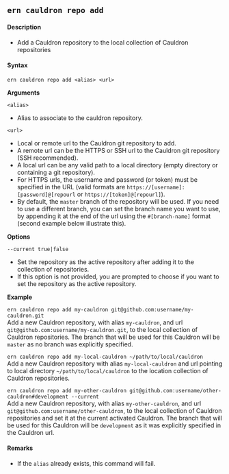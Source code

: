 ## `ern cauldron repo add`

#### Description

- Add a Cauldron repository to the local collection of Cauldron repositories

#### Syntax

`ern cauldron repo add <alias> <url>`

**Arguments**

`<alias>`

- Alias to associate to the cauldron repository.

`<url>`

- Local or remote url to the Cauldron git repository to add.
- A remote url can be the HTTPS or SSH url to the Cauldron git repository (SSH recommended).
- A local url can be any valid path to a local directory (empty directory or containing a git repository).
- For HTTPS urls, the username and password (or token) must be specified in the URL (valid formats are `https://[username]:[password]@[repourl` or `https://[token]@[repourl]`).
- By default, the `master` branch of the repository will be used. If you need to use a different branch, you can set the branch name you want to use, by appending it at the end of the url using the `#[branch-name]` format (second example below illustrate this).

**Options**

`--current true|false`

- Set the repository as the active repository after adding it to the collection of repositories.
- If this option is not provided, you are prompted to choose if you want to set the repository as the active repository.

**Example**

`ern cauldron repo add my-cauldron git@github.com:username/my-cauldron.git`  
Add a new Cauldron repository, with alias `my-cauldron`, and url `git@github.com:username/my-cauldron.git`, to the local collection of Cauldron repositories. The branch that will be used for this Cauldron will be `master` as no branch was explicitly specified.

`ern cauldron repo add my-local-cauldron ~/path/to/local/cauldron`  
Add a new Cauldron repository with alias `my-local-cauldron` and url pointing to local directory `~/path/to/local/cauldron` to the location collection of Cauldron repositories.

`ern cauldron repo add my-other-cauldron git@github.com:username/other-cauldron#development --current`  
Add a new Cauldron repository, with alias `my-other-cauldron`, and url `git@github.com:username/other-cauldron`, to the local collection of Cauldron repositories and set it at the current activated Cauldron. The branch that will be used for this Cauldron will be `development` as it was explicitly specified in the Cauldron url.

#### Remarks

- If the `alias` already exists, this command will fail.
